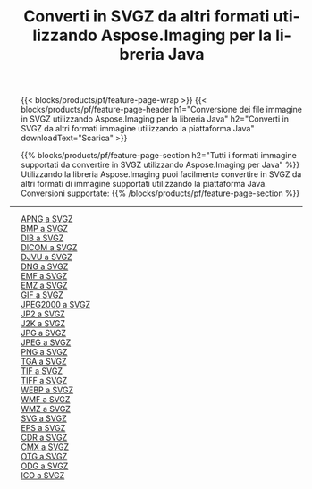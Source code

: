 ﻿---
title: Converti in SVGZ da altri formati utilizzando Aspose.Imaging per la libreria Java 
weight: 3920
url: /it/java/conversion/to/svgz 
lang: it
langdirlevel: 2
locales: zh-hans,ja,it,ru,de,es,fr,nl,id,lt,pl,pt,vi,tr,ko,zh-hant,ar,hi,th,sv,cs,uk,he
description: Usando Aspose.Imaging puoi convertire in SVGZ da altri formati usando Java
---

{{< blocks/products/pf/feature-page-wrap >}}
{{< blocks/products/pf/feature-page-header h1="Conversione dei file immagine in SVGZ utilizzando Aspose.Imaging per la libreria Java" h2="Converti in SVGZ da altri formati immagine utilizzando la piattaforma Java" downloadText="Scarica" >}}


{{% blocks/products/pf/feature-page-section  h2="Tutti i formati immagine supportati da convertire in SVGZ utilizzando Aspose.Imaging per Java" %}}
Utilizzando la libreria Aspose.Imaging puoi facilmente convertire in SVGZ da altri formati di immagine supportati utilizzando la piattaforma Java.
<br/>
Conversioni supportate:
{{% /blocks/products/pf/feature-page-section %}}
<div class="container-fluid productfamilypage bg-gray">
    <div class="convertypes bg-gray agp-content section">
        <div class="container">
		<hr style="margin-left:-20px;"/>
		<div class="row other-converters">
		    <div class='col-md-2 other-converter remove-lp remove-rp'><a href="/imaging/it/java/conversion/apng-to-svgz" >APNG a SVGZ</a></div>
<div class='col-md-2 other-converter remove-lp remove-rp'><a href="/imaging/it/java/conversion/bmp-to-svgz" >BMP a SVGZ</a></div>
<div class='col-md-2 other-converter remove-lp remove-rp'><a href="/imaging/it/java/conversion/dib-to-svgz" >DIB a SVGZ</a></div>
<div class='col-md-2 other-converter remove-lp remove-rp'><a href="/imaging/it/java/conversion/dicom-to-svgz" >DICOM a SVGZ</a></div>
<div class='col-md-2 other-converter remove-lp remove-rp'><a href="/imaging/it/java/conversion/djvu-to-svgz" >DJVU a SVGZ</a></div>
<div class='col-md-2 other-converter remove-lp remove-rp'><a href="/imaging/it/java/conversion/dng-to-svgz" >DNG a SVGZ</a></div>
<div class='col-md-2 other-converter remove-lp remove-rp'><a href="/imaging/it/java/conversion/emf-to-svgz" >EMF a SVGZ</a></div>
<div class='col-md-2 other-converter remove-lp remove-rp'><a href="/imaging/it/java/conversion/emz-to-svgz" >EMZ a SVGZ</a></div>
<div class='col-md-2 other-converter remove-lp remove-rp'><a href="/imaging/it/java/conversion/gif-to-svgz" >GIF a SVGZ</a></div>
<div class='col-md-2 other-converter remove-lp remove-rp'><a href="/imaging/it/java/conversion/jpeg2000-to-svgz" >JPEG2000 a SVGZ</a></div>
<div class='col-md-2 other-converter remove-lp remove-rp'><a href="/imaging/it/java/conversion/jp2-to-svgz" >JP2 a SVGZ</a></div>
<div class='col-md-2 other-converter remove-lp remove-rp'><a href="/imaging/it/java/conversion/j2k-to-svgz" >J2K a SVGZ</a></div>
<div class='col-md-2 other-converter remove-lp remove-rp'><a href="/imaging/it/java/conversion/jpg-to-svgz" >JPG a SVGZ</a></div>
<div class='col-md-2 other-converter remove-lp remove-rp'><a href="/imaging/it/java/conversion/jpeg-to-svgz" >JPEG a SVGZ</a></div>
<div class='col-md-2 other-converter remove-lp remove-rp'><a href="/imaging/it/java/conversion/png-to-svgz" >PNG a SVGZ</a></div>
<div class='col-md-2 other-converter remove-lp remove-rp'><a href="/imaging/it/java/conversion/tga-to-svgz" >TGA a SVGZ</a></div>
<div class='col-md-2 other-converter remove-lp remove-rp'><a href="/imaging/it/java/conversion/tif-to-svgz" >TIF a SVGZ</a></div>
<div class='col-md-2 other-converter remove-lp remove-rp'><a href="/imaging/it/java/conversion/tiff-to-svgz" >TIFF a SVGZ</a></div>
<div class='col-md-2 other-converter remove-lp remove-rp'><a href="/imaging/it/java/conversion/webp-to-svgz" >WEBP a SVGZ</a></div>
<div class='col-md-2 other-converter remove-lp remove-rp'><a href="/imaging/it/java/conversion/wmf-to-svgz" >WMF a SVGZ</a></div>
<div class='col-md-2 other-converter remove-lp remove-rp'><a href="/imaging/it/java/conversion/wmz-to-svgz" >WMZ a SVGZ</a></div>
<div class='col-md-2 other-converter remove-lp remove-rp'><a href="/imaging/it/java/conversion/svg-to-svgz" >SVG a SVGZ</a></div>
<div class='col-md-2 other-converter remove-lp remove-rp'><a href="/imaging/it/java/conversion/eps-to-svgz" >EPS a SVGZ</a></div>
<div class='col-md-2 other-converter remove-lp remove-rp'><a href="/imaging/it/java/conversion/cdr-to-svgz" >CDR a SVGZ</a></div>
<div class='col-md-2 other-converter remove-lp remove-rp'><a href="/imaging/it/java/conversion/cmx-to-svgz" >CMX a SVGZ</a></div>
<div class='col-md-2 other-converter remove-lp remove-rp'><a href="/imaging/it/java/conversion/otg-to-svgz" >OTG a SVGZ</a></div>
<div class='col-md-2 other-converter remove-lp remove-rp'><a href="/imaging/it/java/conversion/odg-to-svgz" >ODG a SVGZ</a></div>
<div class='col-md-2 other-converter remove-lp remove-rp'><a href="/imaging/it/java/conversion/ico-to-svgz" >ICO a SVGZ</a></div>
                </div>
        </div>
    </div>
</div>
<br/>

